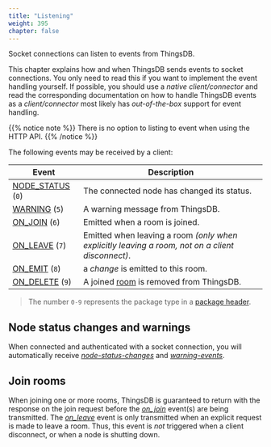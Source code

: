 ```yaml
---
title: "Listening"
weight: 395
chapter: false
---
```


Socket connections can listen to events from ThingsDB.

This chapter explains how and when ThingsDB sends events to socket connections. You only need to read this if you want to implement the event handling yourself. If possible, you should use a *native client/connector* and read the corresponding documentation on how to handle ThingsDB events as a *client/connector* most likely has *out-of-the-box* support for event handling.

{{% notice note %}}
There is no option to listing to event when using the HTTP API.
{{% /notice %}}

The following events may be received by a client:

Event | Description
------------ | -----------
[NODE_STATUS](./node-status) (`0`) | The connected node has changed its status.
[WARNING](./warning) (`5`) | A warning message from ThingsDB.
[ON_JOIN](./on-join) (`6`) | Emitted when a room is joined.
[ON_LEAVE](./on-leave) (`7`) | Emitted when leaving a room *(only when explicitly leaving a room, not on a client disconnect)*.
[ON_EMIT](./on-emit) (`8`) | a *change* is emitted to this room.
[ON_DELETE](./on-delete) (`9`) | A joined [room](../data-types/room) is removed from ThingsDB.

> The number `0-9` represents the package type in a [package header](../connect/socket/#package).

## Node status changes and warnings

When connected and authenticated with a socket connection, you will automatically receive *[node-status-changes](./node-status)* and *[warning-events](./warning)*.

## Join rooms

When joining one or more rooms, ThingsDB is guaranteed to return with the response on the join request before the *[on_join](./on-join)* event(s) are being transmitted.
The *[on_leave](./on-leave)* event is only transmitted when an explicit request is made to leave a room. Thus, this event is *not* triggered when a client disconnect, or when a node is shutting down.
